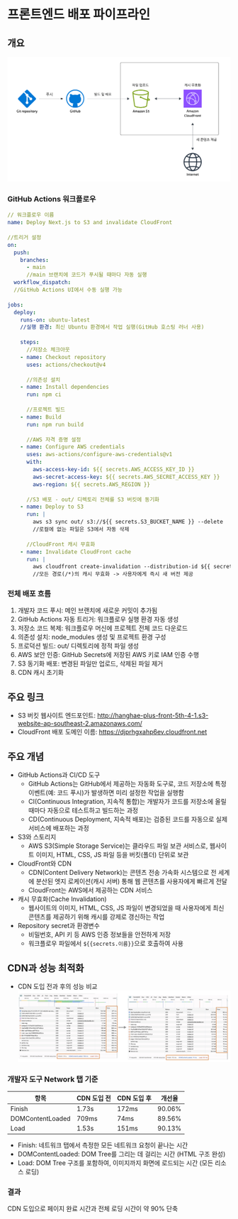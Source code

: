 # 프론트엔드 배포 파이프라인

## 개요

![다이어그램](./Diagram.png)

### GitHub Actions 워크플로우

```yaml
// 워크플로우 이름
name: Deploy Next.js to S3 and invalidate CloudFront

//트리거 설정
on:
  push:
    branches:
      - main
      //main 브랜치에 코드가 푸시될 때마다 자동 실행
  workflow_dispatch:
  //GitHub Actions UI에서 수동 실행 가능

jobs:
  deploy:
    runs-on: ubuntu-latest
    //실행 환경: 최신 Ubuntu 환경에서 작업 실행(GitHub 호스팅 러너 사용)

    steps:
      //저장소 체크아웃
    - name: Checkout repository
      uses: actions/checkout@v4

      //의존성 설치
    - name: Install dependencies
      run: npm ci

      //프로젝트 빌드
    - name: Build
      run: npm run build

      //AWS 자격 증명 설정
    - name: Configure AWS credentials
      uses: aws-actions/configure-aws-credentials@v1
      with:
        aws-access-key-id: ${{ secrets.AWS_ACCESS_KEY_ID }}
        aws-secret-access-key: ${{ secrets.AWS_SECRET_ACCESS_KEY }}
        aws-region: ${{ secrets.AWS_REGION }}

      //S3 배포 - out/ 디렉토리 전체를 S3 버킷에 동기화
    - name: Deploy to S3
      run: |
        aws s3 sync out/ s3://${{ secrets.S3_BUCKET_NAME }} --delete
        //로컬에 없는 파일은 S3에서 자동 삭제

      //CloudFront 캐시 무효화
    - name: Invalidate CloudFront cache
      run: |
        aws cloudfront create-invalidation --distribution-id ${{ secrets.CLOUDFRONT_DISTRIBUTION_ID }} --paths "/*"
        //모든 경로(/*)의 캐시 무효화 -> 사용자에게 즉시 새 버전 제공
```

### 전체 배포 흐름

1. 개발자 코드 푸시: 메인 브랜치에 새로운 커밋이 추가됨
2. GitHub Actions 자동 트리거: 워크플로우 실행 환경 자동 생성
3. 저장소 코드 복제: 워크플로우 머신에 프로젝트 전체 코드 다운로드
4. 의존성 설치: node_modules 생성 및 프로젝트 환경 구성
5. 프로덕션 빌드: out/ 디렉토리에 정적 파일 생성
6. AWS 보안 인증: GitHub Secrets에 저장된 AWS 키로 IAM 인증 수행
7. S3 동기화 배포: 변경된 파일만 업로드, 삭제된 파일 제거
8. CDN 캐시 초기화

## 주요 링크

- S3 버킷 웹사이트 엔드포인트: http://hanghae-plus-front-5th-4-1.s3-website-ap-southeast-2.amazonaws.com/
- CloudFront 배포 도메인 이름: https://djprhgxahp6ev.cloudfront.net

## 주요 개념

- GitHub Actions과 CI/CD 도구
  - GitHub Actions는 GitHub에서 제공하는 자동화 도구로, 코드 저장소에 특정 이벤트(예: 코드 푸시)가 발생하면 미리 설정한 작업을 실행함
  - CI(Continuous Integration, 지속적 통합)는 개발자가 코드를 저장소에 올릴 때마다 자동으로 테스트하고 빌드하는 과정
  - CD(Continuous Deployment, 지속적 배포)는 검증된 코드를 자동으로 실제 서비스에 배포하는 과정
- S3와 스토리지
  - AWS S3(Simple Storage Service)는 클라우드 파일 보관 서비스로, 웹사이트 이미지, HTML, CSS, JS 파일 등을 버킷(폴더) 단위로 보관
- CloudFront와 CDN
  - CDN(Content Delivery Network)는 콘텐츠 전송 가속화 시스템으로 전 세계에 분산된 엣지 로케이션(캐시 서버) 통해 웹 콘텐츠를 사용자에게 빠르게 전달
  - CloudFront는 AWS에서 제공하는 CDN 서비스
- 캐시 무효화(Cache Invalidation)
  - 웹사이트의 이미지, HTML, CSS, JS 파일이 변경되었을 때 사용자에게 최신 콘텐츠를 제공하기 위해 캐시를 강제로 갱신하는 작업
- Repository secret과 환경변수
  - 비밀번호, API 키 등 AWS 인증 정보들을 안전하게 저장
  - 워크플로우 파일에서 `${{secrets.이름}}`으로 호출하여 사용

## CDN과 성능 최적화

- CDN 도입 전과 후의 성능 비교
  ![성능 비교](./ComparePerformance.jpeg)

### 개발자 도구 Network 탭 기준

| 항목             | CDN 도입 전 | CDN 도입 후 | 개선율 |
| ---------------- | ----------- | ----------- | ------ |
| Finish           | 1.73s       | 172ms       | 90.06% |
| DOMContentLoaded | 709ms       | 74ms        | 89.56% |
| Load             | 1.53s       | 151ms       | 90.13% |

- Finish: 네트워크 탭에서 측정한 모든 네트워크 요청이 끝나는 시간
- DOMContentLoaded: DOM Tree를 그리는 데 걸리는 시간 (HTML 구조 완성)
- Load: DOM Tree 구조를 포함하여, 이미지까지 화면에 로드되는 시간 (모든 리소스 로딩)

### 결과

CDN 도입으로 페이지 완료 시간과 전체 로딩 시간이 약 90% 단축
